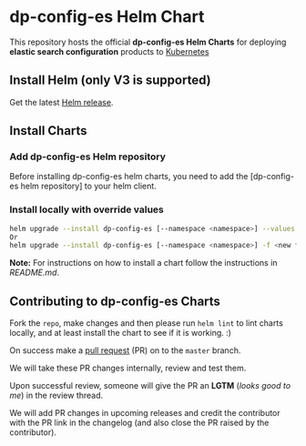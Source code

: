 # dp-config-es Helm Chart

This repository hosts the official **dp-config-es Helm Charts** for deploying **elastic search configuration** products to [Kubernetes](https://kubernetes.io/)

## Install Helm (only V3 is supported)

Get the latest [Helm release](https://github.com/helm/helm#install).

## Install Charts

### Add dp-config-es Helm repository

Before installing dp-config-es helm charts, you need to add the [dp-config-es helm repository] to your helm client.

### Install locally with override values

```bash
helm upgrade --install dp-config-es [--namespace <namespace>] --values <new file name>.yaml
Or
helm upgrade --install dp-config-es [--namespace <namespace>] -f <new file name>.yaml
```

**Note:** For instructions on how to install a chart follow the instructions in _README.md_.

## Contributing to dp-config-es Charts

Fork the `repo`, make changes and then please run `helm lint` to lint charts locally,
and at least install the chart to see if it is working.
:)

On success make a [pull request](https://help.github.com/articles/using-pull-requests) (PR) on to the `master` branch.

We will take these PR changes internally, review and test them.

Upon successful review, someone will give the PR an __LGTM__ (_looks good to me_) in the review thread.

We will add PR changes in upcoming releases and credit the contributor with the PR link in the changelog
(and also close the PR raised by the contributor).


